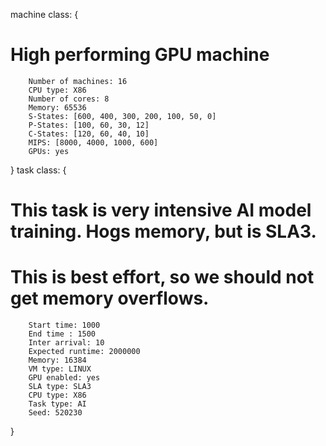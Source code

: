 machine class:
{
# High performing GPU machine
        Number of machines: 16
        CPU type: X86
        Number of cores: 8
        Memory: 65536
        S-States: [600, 400, 300, 200, 100, 50, 0]
        P-States: [100, 60, 30, 12]
        C-States: [120, 60, 40, 10]
        MIPS: [8000, 4000, 1000, 600]
        GPUs: yes
}
task class:
{
# This task is very intensive AI model training. Hogs memory, but is SLA3. 
# This is best effort, so we should not get memory overflows.
        Start time: 1000
        End time : 1500
        Inter arrival: 10
        Expected runtime: 2000000
        Memory: 16384
        VM type: LINUX
        GPU enabled: yes
        SLA type: SLA3
        CPU type: X86
        Task type: AI
        Seed: 520230
}